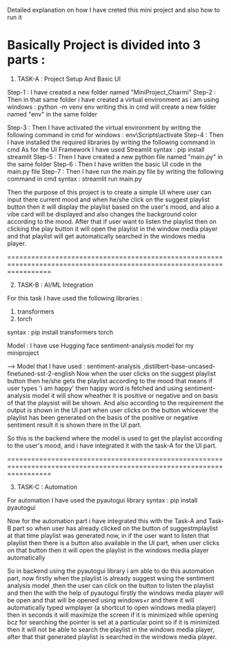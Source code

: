 Detailed explanation on how I have creted this mini project and also how to run it 

Basically Project is divided into 3 parts :
=======================================================================================================================

1. TASK-A : Project Setup And Basic UI

Step-1 : I have created a new folder named "MiniProject_Charmi"
Step-2 : Then in that same folder i have created a virtual environment
        as i am using windows : python -m venv env
        writing this in cmd will create a new folder named "env" in the same folder

Step-3 : Then I have activated the virtual environment by writing the following command in cmd
        for windows : env\Scripts\activate
Step-4 : Then I have installed the required libraries by writing the following command in cmd
        As for the UI Framework I have used Streamlit
        syntax : pip install streamlit
Step-5 : Then I have created a new python file named "main.py" in the same folder
Step-6 : Then I have written the basic UI code in the main.py file 
Step-7 : Then I have run the main.py file by writing the following command in cmd
        syntax : streamlit run main.py

Then the purpose of this project is to create a simple UI where user can input there current mood and when he/she click on the suggest playlist button then it will display the playlist based on the user's mood, and also a vibe card will be displayed and also changes the background color according to the mood.
After that if user want to listen the playlist then on clicking the play button it will open the playlist in the window media player and that playlist will get automatically searched in the windows media player.

=======================================================================================================================

2. TASK-B : AI/ML Integration

For this task I have used the following libraries :
1. transformers 
2. torch

syntax : pip install transformers torch 

Model : I have use Hugging face sentiment-analysis model for my miniproject

--> Model that I have used : sentiment-analysis ,distilbert-base-uncased-finetuned-sst-2-english
Now when the user clicks on the suggest playlist button then he/she gets the playlist according to the mood that means if user types 'i am happy' then happy word is fetched and using sentiment-analysis model it will show wheather it is positive or negative and on basis of that the playsist will be shown.
And also according to the requirement the output is shown in the UI part when user clicks on the button whicever the playlist has been generated on the basis of the positive or negative sentiment result it is shown there in the UI part.

So this is the backend where the model is used to get the playlist according to the user's mood, and i have integrated it with the task-A for the UI part.


=======================================================================================================================

3. TASK-C : Automation

For automation I have used the pyautogui library
syntax : pip install pyautogui

Now for the automation part i have integrated this with the Task-A and Task-B part so when user has already clicked on the button of suggestmplaylist at that time playlist was generated now, in if the user want to listen that playlist then there is a button also available in the UI part, when user clicks on that button then it will open the playlist in the windows media player automatically

So in backend using the pyautogui library i am able to do this automation part,
now firstly when the playlist is already suggest wsing the sentiment analysis model ,then the user can click on the button to listen the playlist and then the with the help of pyautogui firstly the windows media player will be open and that will be opened using windows+r and there it will automatically typed wmplayer (a shortcut to open windows media player) then in seconds it will maximize the screen if it is minimized while opening bcz for searching the pointer is set at a particular point so if it is minimized then it will not be able to search the playlist in the windows media player, after that that generated playlist is searched in the windows media player.

